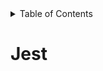 <!-- START doctoc generated TOC please keep comment here to allow auto update -->
<!-- DON'T EDIT THIS SECTION, INSTEAD RE-RUN doctoc TO UPDATE -->
<details>
<summary>Table of Contents</summary>

- [Jest](#jest)

</details>
<!-- END doctoc generated TOC please keep comment here to allow auto update -->

# Jest

